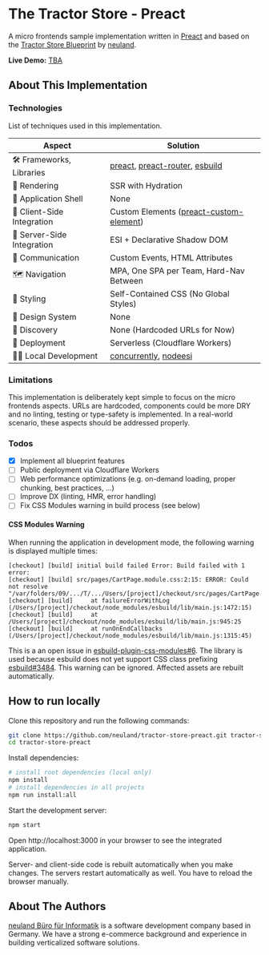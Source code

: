 # The Tractor Store - Preact

A micro frontends sample implementation written in [Preact](https://preactjs.com/) and based on the [Tractor Store Blueprint](https://github.com/neuland/tractor-store-blueprint) by [neuland](https://neuland-bfi.de/).

**Live Demo:** [TBA](#)

## About This Implementation

### Technologies

List of techniques used in this implementation.

| Aspect                     | Solution                                  |
| -------------------------- | ----------------------------------------- |
| 🛠️ Frameworks, Libraries   | [preact], [preact-router], [esbuild]      |
| 📝 Rendering               | SSR with Hydration                        |
| 🐚 Application Shell       | None                                      |
| 🧩 Client-Side Integration | Custom Elements ([preact-custom-element]) |
| 🧩 Server-Side Integration | ESI + Declarative Shadow DOM              |
| 📣 Communication           | Custom Events, HTML Attributes            |
| 🗺️ Navigation              | MPA, One SPA per Team, Hard-Nav Between   |
| 🎨 Styling                 | Self-Contained CSS (No Global Styles)     |
| 🍱 Design System           | None                                      |
| 🔮 Discovery               | None (Hardcoded URLs for Now)             |
| 🚚 Deployment              | Serverless (Cloudflare Workers)           |
| 👩‍💻 Local Development       | [concurrently], [nodeesi]                 |

[preact]: https://preactjs.com/
[preact-router]: https://github.com/preactjs/preact-router
[esbuild]: https://esbuild.github.io/
[preact-custom-element]: https://github.com/preactjs/preact-custom-element
[concurrently]: https://github.com/open-cli-tools/concurrently
[nodeesi]: https://github.com/Schibsted-Tech-Polska/nodesi

### Limitations

This implementation is deliberately kept simple to focus on the micro frontends aspects. URLs are hardcoded, components could be more DRY and no linting, testing or type-safety is implemented. In a real-world scenario, these aspects should be addressed properly.

### Todos

- [x] Implement all blueprint features
- [ ] Public deployment via Cloudflare Workers
- [ ] Web performance optimizations (e.g. on-demand loading, proper chunking, best practices, ...)
- [ ] Improve DX (linting, HMR, error handling)
- [ ] Fix CSS Modules warning in build process (see below)

#### CSS Modules Warning

When running the application in development mode, the following warning is displayed multiple times:

```
[checkout] [build] initial build failed Error: Build failed with 1 error:
[checkout] [build] src/pages/CartPage.module.css:2:15: ERROR: Could not resolve "/var/folders/09/.../T/.../Users/[project]/checkout/src/pages/CartPage.css"
[checkout] [build]     at failureErrorWithLog (/Users/[project]/checkout/node_modules/esbuild/lib/main.js:1472:15)
[checkout] [build]     at /Users/[project]/checkout/node_modules/esbuild/lib/main.js:945:25
[checkout] [build]     at runOnEndCallbacks (/Users/[project]/checkout/node_modules/esbuild/lib/main.js:1315:45)
```

This is a an open issue in [esbuild-plugin-css-modules#6](https://github.com/koluch/esbuild-plugin-css-modules/issues/6).
The library is used because esbuild does not yet support CSS class prefixing [esbuild#3484](https://github.com/evanw/esbuild/issues/3484).
This warning can be ignored. Affected assets are rebuilt automatically.

## How to run locally

Clone this repository and run the following commands:

```bash
git clone https://github.com/neuland/tractor-store-preact.git tractor-store-preact
cd tractor-store-preact
```

Install dependencies:

```bash
# install root dependencies (local only)
npm install
# install dependencies in all projects
npm run install:all
```

Start the development server:

```bash
npm start
```

Open http://localhost:3000 in your browser to see the integrated application.

Server- and client-side code is rebuilt automatically when you make changes. The servers restart automatically as well. You have to reload the browser manually.

## About The Authors

[neuland Büro für Informatik](https://neuland-bfi.de/) is a software development company based in Germany. We have a strong e-commerce background and experience in building verticalized software solutions.
